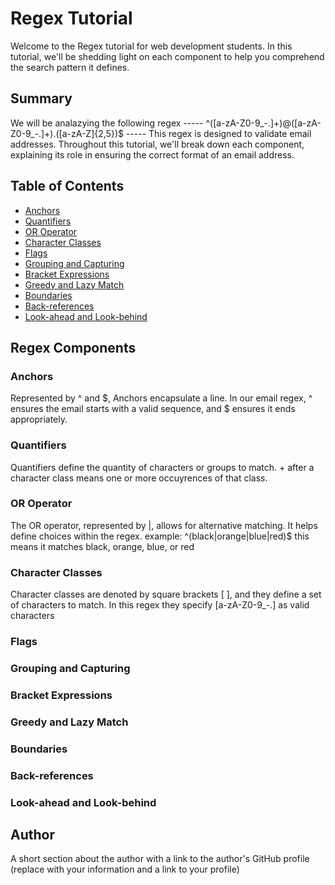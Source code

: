 # Regex Tutorial

Welcome to the Regex tutorial for web development students.
In this tutorial, 
we'll be shedding light on each component 
to help you comprehend the search pattern it defines.

## Summary
We will be analazying the following regex
----- ^([a-zA-Z0-9_\-\.]+)@([a-zA-Z0-9_\-\.]+)\.([a-zA-Z]{2,5})$ -----
This regex is designed to validate email addresses. 
Throughout this tutorial, we'll break down each component, 
explaining its role in ensuring the correct format of an email address.


## Table of Contents

- [Anchors](#anchors)
- [Quantifiers](#quantifiers)
- [OR Operator](#or-operator)
- [Character Classes](#character-classes)
- [Flags](#flags)
- [Grouping and Capturing](#grouping-and-capturing)
- [Bracket Expressions](#bracket-expressions)
- [Greedy and Lazy Match](#greedy-and-lazy-match)
- [Boundaries](#boundaries)
- [Back-references](#back-references)
- [Look-ahead and Look-behind](#look-ahead-and-look-behind)

## Regex Components

### Anchors
Represented by ^ and $, Anchors encapsulate a line. In our email regex, ^ ensures the email starts with a valid sequence, 
and $ ensures it ends appropriately.
### Quantifiers
Quantifiers define the quantity of characters or groups to match.  + after a character class means one or more occuyrences of that class.
### OR Operator
The OR operator, represented by |, allows for alternative matching. It helps define choices within the regex.
example: ^(black|orange|blue|red)$ this means it matches black, orange, blue, or red

### Character Classes
Character classes are denoted by square brackets [ ], and they define a set of characters to match. 
In this regex they specify [a-zA-Z0-9_\-\.] as valid characters
### Flags

### Grouping and Capturing

### Bracket Expressions

### Greedy and Lazy Match

### Boundaries

### Back-references

### Look-ahead and Look-behind

## Author

A short section about the author with a link to the author's GitHub profile (replace with your information and a link to your profile)
